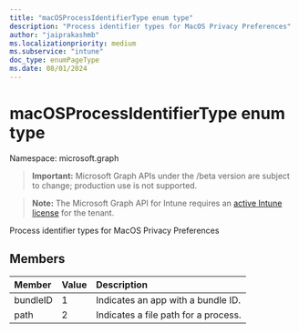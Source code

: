 ```yaml
---
title: "macOSProcessIdentifierType enum type"
description: "Process identifier types for MacOS Privacy Preferences"
author: "jaiprakashmb"
ms.localizationpriority: medium
ms.subservice: "intune"
doc_type: enumPageType
ms.date: 08/01/2024
---
```


# macOSProcessIdentifierType enum type

Namespace: microsoft.graph

> **Important:** Microsoft Graph APIs under the /beta version are subject to change; production use is not supported.

> **Note:** The Microsoft Graph API for Intune requires an [active Intune license](https://go.microsoft.com/fwlink/?linkid=839381) for the tenant.

Process identifier types for MacOS Privacy Preferences

## Members
|Member|Value|Description|
|:---|:---|:---|
|bundleID|1|Indicates an app with a bundle ID.|
|path|2|Indicates a file path for a process.|

